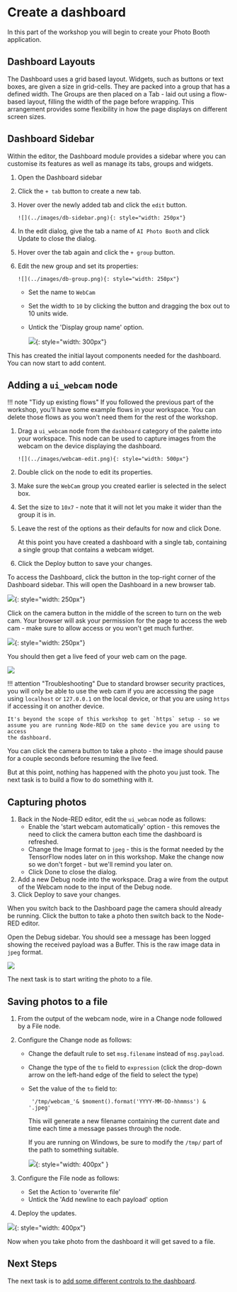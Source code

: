# Create a dashboard

In this part of the workshop you will begin to create your Photo Booth application.

## Dashboard Layouts

The Dashboard uses a grid based layout. Widgets, such as buttons or text boxes, are
given a size in grid-cells. They are packed into a group that has a defined width.
The Groups are then placed on a Tab - laid out using a flow-based layout, filling
the width of the page before wrapping. This arrangement provides some flexibility
in how the page displays on different screen sizes.

## Dashboard Sidebar

Within the editor, the Dashboard module provides a sidebar where you can customise
its features as well as manage its tabs, groups and widgets.

1. Open the Dashboard sidebar
2. Click the `+ tab` button to create a new tab.
3. Hover over the newly added tab and click the `edit` button.

       ![](../images/db-sidebar.png){: style="width: 250px"}

4. In the edit dialog, give the tab a name of `AI Photo Booth` and click Update
   to close the dialog.
5. Hover over the tab again and click the `+ group` button.
6. Edit the new group and set its properties:

       ![](../images/db-group.png){: style="width: 250px"}

    - Set the name to `WebCam`
    - Set the width to `10` by clicking the button and dragging the box out to 10
      units wide.
    - Untick the 'Display group name' option.

       ![](../images/db-group-edit.png){: style="width: 300px"}

This has created the initial layout components needed for the dashboard. You can
now start to add content.


## Adding a `ui_webcam` node

!!! note "Tidy up existing flows"
    If you followed the previous part of the workshop, you'll have some example
    flows in your workspace. You can delete those flows as you won't need them
    for the rest of the workshop.

1. Drag a `ui_webcam` node from the `dashboard` category of the palette into your
   workspace. This node can be used to capture images from the webcam on the
   device displaying the dashboard.

       ![](../images/webcam-edit.png){: style="width: 500px"}

2. Double click on the node to edit its properties.
3. Make sure the `WebCam` group you created earlier is selected in the select box.
5. Set the size to `10x7` - note that it will not let you make it wider than the
   group it is in.
5. Leave the rest of the options as their defaults for now and click Done.

     At this point you have created a dashboard with a single tab, containing a
   single group that contains a webcam widget.

6. Click the Deploy button to save your changes.

To access the Dashboard, click the button in the top-right corner of the Dashboard
sidebar. This will open the Dashboard in a new browser tab.

![](../images/db-link.png){: style="width: 250px"}


Click on the camera button in the middle of the screen to turn on the web cam.
Your browser will ask your permission for the page to access the web cam - make
sure to allow access or you won't get much further.

![](../images/webcam-allow.png){: style="width: 250px"}

You should then get a live feed of your web cam on the page.

![](../images/db-first.png)


!!! attention "Troubleshooting"
    Due to standard browser security practices, you will only be able to use
    the web cam if you are accessing the page using `localhost` or `127.0.0.1`
    on the local device, or that you are using `https` if accessing it on another device.

    It's beyond the scope of this workshop to get `https` setup - so we
    assume you are running Node-RED on the same device you are using to access
    the dashboard.

You can click the camera button to take a photo - the image should pause for a
couple seconds before resuming the live feed.

But at this point, nothing has happened with the photo you just took. The next
task is to build a flow to do something with it.

## Capturing photos

1. Back in the Node-RED editor, edit the `ui_webcam` node as follows:
    - Enable the 'start webcam automatically' option - this removes the need
     to click the camera button each time the dashboard is refreshed.
    - Change the Image format to `jpeg` - this is the format needed by the
      TensorFlow nodes later on in this workshop. Make the change now so
      we don't forget - but we'll remind you later on.
    - Click Done to close the dialog.
2. Add a new Debug node into the workspace. Drag a wire from the output of the
   Webcam node to the input of the Debug node.
3. Click Deploy to save your changes.

When you switch back to the Dashboard page the camera should already be running.
Click the button to take a photo then switch back to the Node-RED editor.

Open the Debug sidebar. You should see a message has been logged showing the
received payload was a Buffer. This is the raw image data in `jpeg` format.


![](../images/webcam-debug.png)

The next task is to start writing the photo to a file.

## Saving photos to a file

1. From the output of the webcam node, wire in a Change node followed by a File
   node.
2. Configure the Change node as follows:
     - Change the default rule to set `msg.filename` instead of `msg.payload`.
     - Change the type of the `to` field to `expression` (click the drop-down
       arrow on the left-hand edge of the field to select the type)
     - Set the value of the `to` field to:

            '/tmp/webcam_'& $moment().format('YYYY-MM-DD-hhmmss') & '.jpeg'

         This will generate a new filename containing the current date and time
         each time a message passes through the node.

         If you are running on Windows, be sure to modify the `/tmp/` part of the
       path to something suitable.

         ![](../images/change-expr.png){: style="width: 400px" }

3. Configure the File node as follows:
     - Set the Action to 'overwrite file'
     - Untick the 'Add newline to each payload' option
4. Deploy the updates.

![](../images/webcam-file.png){: style="width: 400px"}

Now when you take photo from the dashboard it will get saved to a file.


## Next Steps

The next task is to [add some different controls to the dashboard](adding-controls.md).

